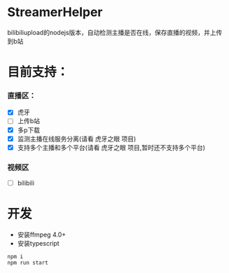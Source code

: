 # StreamerHelper

bilibiliupload的nodejs版本，自动检测主播是否在线，保存直播的视频，并上传到b站

# 目前支持：
### 直播区：
- [x] 虎牙
- [ ] 上传b站
- [x] 多p下载
- [x] 监测主播在线服务分离(请看 虎牙之眼 项目)
- [x] 支持多个主播和多个平台(请看 虎牙之眼 项目,暂时还不支持多个平台)
### 视频区
- [ ] bilibili

# 开发

- 安装ffmpeg 4.0+
- 安装typescript
```
npm i
npm run start
```


